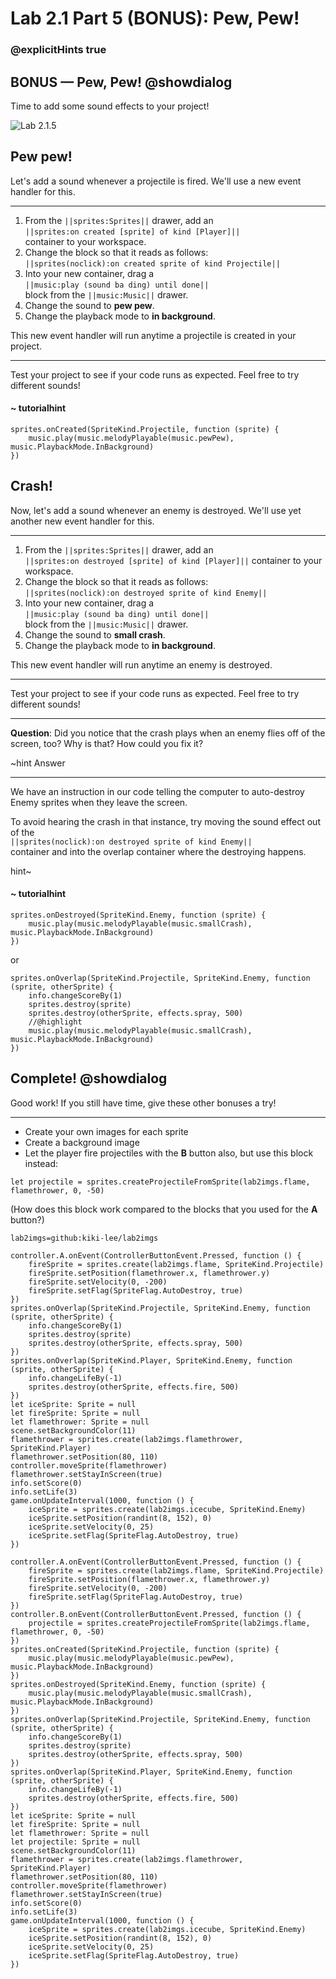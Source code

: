 # Lab 2.1 Part 5 (BONUS): Pew, Pew!
### @explicitHints true

## BONUS — Pew, Pew! @showdialog

Time to add some sound effects to your project!

![Lab 2.1.5](https://arcade.makecode.com/api/_ehvLLVLYx1iu/thumb)

## Pew pew!

Let's add a sound whenever a projectile is fired.
We'll use a new event handler for this.

---

1.   From the ``||sprites:Sprites||`` drawer, add an   
``||sprites:on created [sprite] of kind [Player]||``   
container to your workspace.
1.   Change the block so that it reads as follows:   
``||sprites(noclick):on created sprite of kind Projectile||``
1.   Into your new container, drag a   
``||music:play (sound ba ding) until done||``   
block from the
``||music:Music||`` drawer.
1.   Change the sound to **pew pew**.
1.   Change the playback mode to **in background**.

This new event handler will run anytime a projectile is created in your project.

---

Test your project to see if your code runs as expected. 
Feel free to try different sounds!

#### ~ tutorialhint

```block
sprites.onCreated(SpriteKind.Projectile, function (sprite) {
    music.play(music.melodyPlayable(music.pewPew), music.PlaybackMode.InBackground)
})
```

## Crash!

Now, let's add a sound whenever an enemy is destroyed.
We'll use yet another new event handler for this.

---

1.   From the ``||sprites:Sprites||`` drawer, add an   
``||sprites:on destroyed [sprite] of kind [Player]||`` 
container to your workspace.
1.   Change the block so that it reads as follows:   
``||sprites(noclick):on destroyed sprite of kind Enemy||``
1.   Into your new container, drag a   
``||music:play (sound ba ding) until done||``   
block from the
``||music:Music||`` drawer.
1.   Change the sound to **small crash**.
1.   Change the playback mode to **in background**.

This new event handler will run anytime an enemy is destroyed.

---


Test your project to see if your code runs as expected.
Feel free to try different sounds!

---

**Question**: Did you notice that the crash plays when an enemy flies off of the screen,
too? Why is that? How could you fix it?

~hint Answer

---

We have an instruction in our code telling the computer to auto-destroy Enemy sprites when they leave the screen.

To avoid hearing the crash in that instance, try moving the sound effect out of the <br/>
``||sprites(noclick):on destroyed sprite of kind Enemy||`` <br/>
container and into the overlap container where the destroying happens.

hint~

#### ~ tutorialhint

```block
sprites.onDestroyed(SpriteKind.Enemy, function (sprite) {
    music.play(music.melodyPlayable(music.smallCrash), music.PlaybackMode.InBackground)
})
```

or 

```blocks
sprites.onOverlap(SpriteKind.Projectile, SpriteKind.Enemy, function (sprite, otherSprite) {
    info.changeScoreBy(1)
    sprites.destroy(sprite)
    sprites.destroy(otherSprite, effects.spray, 500)
    //@highlight
    music.play(music.melodyPlayable(music.smallCrash), music.PlaybackMode.InBackground)
})
```





## Complete! @showdialog

Good work! If you still have time, give these other bonuses a try!

---


-    Create your own images for each sprite
-    Create a background image
-    Let the player fire projectiles with the **B** button also, but use
this block instead:

```block
let projectile = sprites.createProjectileFromSprite(lab2imgs.flame, flamethrower, 0, -50)
```
(How does this block work compared to the blocks that you used for the **A** button?)




```package
lab2imgs=github:kiki-lee/lab2imgs
```

```template
controller.A.onEvent(ControllerButtonEvent.Pressed, function () {
    fireSprite = sprites.create(lab2imgs.flame, SpriteKind.Projectile)
    fireSprite.setPosition(flamethrower.x, flamethrower.y)
    fireSprite.setVelocity(0, -200)
    fireSprite.setFlag(SpriteFlag.AutoDestroy, true)
})
sprites.onOverlap(SpriteKind.Projectile, SpriteKind.Enemy, function (sprite, otherSprite) {
    info.changeScoreBy(1)
    sprites.destroy(sprite)
    sprites.destroy(otherSprite, effects.spray, 500)
})
sprites.onOverlap(SpriteKind.Player, SpriteKind.Enemy, function (sprite, otherSprite) {
    info.changeLifeBy(-1)
    sprites.destroy(otherSprite, effects.fire, 500)
})
let iceSprite: Sprite = null
let fireSprite: Sprite = null
let flamethrower: Sprite = null
scene.setBackgroundColor(11)
flamethrower = sprites.create(lab2imgs.flamethrower, SpriteKind.Player)
flamethrower.setPosition(80, 110)
controller.moveSprite(flamethrower)
flamethrower.setStayInScreen(true)
info.setScore(0)
info.setLife(3)
game.onUpdateInterval(1000, function () {
    iceSprite = sprites.create(lab2imgs.icecube, SpriteKind.Enemy)
    iceSprite.setPosition(randint(8, 152), 0)
    iceSprite.setVelocity(0, 25)
    iceSprite.setFlag(SpriteFlag.AutoDestroy, true)
})
```

```ghost
controller.A.onEvent(ControllerButtonEvent.Pressed, function () {
    fireSprite = sprites.create(lab2imgs.flame, SpriteKind.Projectile)
    fireSprite.setPosition(flamethrower.x, flamethrower.y)
    fireSprite.setVelocity(0, -200)
    fireSprite.setFlag(SpriteFlag.AutoDestroy, true)
})
controller.B.onEvent(ControllerButtonEvent.Pressed, function () {
    projectile = sprites.createProjectileFromSprite(lab2imgs.flame, flamethrower, 0, -50)
})
sprites.onCreated(SpriteKind.Projectile, function (sprite) {
    music.play(music.melodyPlayable(music.pewPew), music.PlaybackMode.InBackground)
})
sprites.onDestroyed(SpriteKind.Enemy, function (sprite) {
    music.play(music.melodyPlayable(music.smallCrash), music.PlaybackMode.InBackground)
})
sprites.onOverlap(SpriteKind.Projectile, SpriteKind.Enemy, function (sprite, otherSprite) {
    info.changeScoreBy(1)
    sprites.destroy(sprite)
    sprites.destroy(otherSprite, effects.spray, 500)
})
sprites.onOverlap(SpriteKind.Player, SpriteKind.Enemy, function (sprite, otherSprite) {
    info.changeLifeBy(-1)
    sprites.destroy(otherSprite, effects.fire, 500)
})
let iceSprite: Sprite = null
let fireSprite: Sprite = null
let flamethrower: Sprite = null
let projectile: Sprite = null
scene.setBackgroundColor(11)
flamethrower = sprites.create(lab2imgs.flamethrower, SpriteKind.Player)
flamethrower.setPosition(80, 110)
controller.moveSprite(flamethrower)
flamethrower.setStayInScreen(true)
info.setScore(0)
info.setLife(3)
game.onUpdateInterval(1000, function () {
    iceSprite = sprites.create(lab2imgs.icecube, SpriteKind.Enemy)
    iceSprite.setPosition(randint(8, 152), 0)
    iceSprite.setVelocity(0, 25)
    iceSprite.setFlag(SpriteFlag.AutoDestroy, true)
})
```